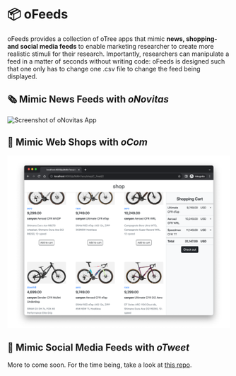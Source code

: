 # 📦 oFeeds

oFeeds provides a collection of oTree apps that mimic **news, shopping- and social media feeds** to enable marketing researcher to create more realistic stimuli for their research.
Importantly, researchers can manipulate a feed in a matter of seconds without writing code: 
oFeeds is designed such that one only has to change one .csv file to change the feed being displayed.

## 🗞️ Mimic News Feeds with _oNovitas_
![Screenshot of oNovitas App](misc/img/screenshot_oNovitas.png?raw=true "News Feed")

## 🛒 Mimic Web Shops with _oCom_
![Screenshot of oCom App](misc/img/screenshot_oCom.png?raw=true "Shop Interface")

## 🧵 Mimic Social Media Feeds with _oTweet_

More to come soon. For the time being, take a look at [this repo](https://github.com/Howquez/oTweet).
